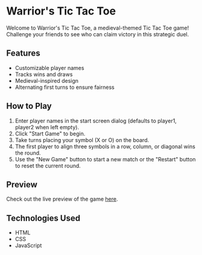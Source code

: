# Warrior's Tic Tac Toe

Welcome to Warrior's Tic Tac Toe, a medieval-themed Tic Tac Toe game! Challenge your friends to see who can claim victory in this strategic duel.

## Features

- Customizable player names
- Tracks wins and draws
- Medieval-inspired design
- Alternating first turns to ensure fairness

## How to Play

1. Enter player names in the start screen dialog (defaults to player1, player2 when left empty).
2. Click "Start Game" to begin.
3. Take turns placing your symbol (X or O) on the board.
4. The first player to align three symbols in a row, column, or diagonal wins the round.
5. Use the "New Game" button to start a new match or the "Restart" button to reset the current round.

## Preview

Check out the live preview of the game [here](https://rohitbhojak.github.io/tic-tac-toe/).

## Technologies Used

- HTML
- CSS
- JavaScript


